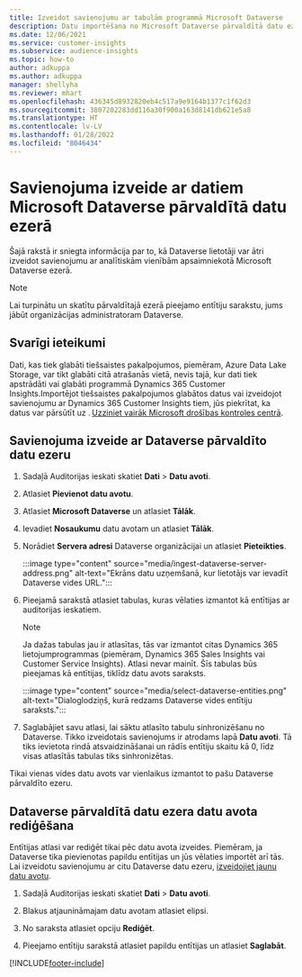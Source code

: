 ```yaml
---
title: Izveidot savienojumu ar tabulām programmā Microsoft Dataverse
description: Datu importēšana no Microsoft Dataverse pārvaldītā datu ezera.
ms.date: 12/06/2021
ms.service: customer-insights
ms.subservice: audience-insights
ms.topic: how-to
author: adkuppa
ms.author: adkuppa
manager: shellyha
ms.reviewer: mhart
ms.openlocfilehash: 436345d8932820eb4c517a9e9164b1377c1f62d3
ms.sourcegitcommit: 3807202283dd116a30f900a163d8141db621e5a8
ms.translationtype: HT
ms.contentlocale: lv-LV
ms.lasthandoff: 01/28/2022
ms.locfileid: "8046434"
---
```

# <a name="connect-to-data-in-a-microsoft-dataverse-managed-data-lake"></a>Savienojuma izveide ar datiem Microsoft Dataverse pārvaldītā datu ezerā



Šajā rakstā ir sniegta informācija par to, kā Dataverse lietotāji var ātri izveidot savienojumu ar analītiskām vienībām apsaimniekotā Microsoft Dataverse ezerā. 

> [!NOTE]
> Lai turpinātu un skatītu pārvaldītajā ezerā pieejamo entītiju sarakstu, jums jābūt organizācijas administratoram Dataverse.

## <a name="important-considerations"></a>Svarīgi ieteikumi

Dati, kas tiek glabāti tiešsaistes pakalpojumos, piemēram, Azure Data Lake Storage, var tikt glabāti citā atrašanās vietā, nevis tajā, kur dati tiek apstrādāti vai glabāti programmā Dynamics 365 Customer Insights.Importējot tiešsaistes pakalpojumos glabātos datus vai izveidojot savienojumu ar Dynamics 365 Customer Insights tiem, jūs piekrītat, ka datus var pārsūtīt uz . [Uzziniet vairāk Microsoft drošības kontroles centrā](https://www.microsoft.com/trust-center).

## <a name="connect-to-a-dataverse-managed-lake"></a>Savienojuma izveide ar Dataverse pārvaldīto datu ezeru

1. Sadaļā Auditorijas ieskati skatiet **Dati** > **Datu avoti**.

2. Atlasiet **Pievienot datu avotu**.

3. Atlasiet **Microsoft Dataverse** un atlasiet **Tālāk**.

4. Ievadiet **Nosaukumu** datu avotam un atlasiet **Tālāk**. 

5. Norādiet **Servera adresi** Dataverse organizācijai un atlasiet **Pieteikties**.

   :::image type="content" source="media/ingest-dataverse-server-address.png" alt-text="Ekrāns datu uzņemšanā, kur lietotājs var ievadīt Dataverse vides URL.":::

6. Pieejamā sarakstā atlasiet tabulas, kuras vēlaties izmantot kā entītijas ar auditorijas ieskatiem.    

   > [!NOTE]
   > Ja dažas tabulas jau ir atlasītas, tās var izmantot citas Dynamics 365 lietojumprogrammas (piemēram, Dynamics 365 Sales Insights vai Customer Service Insights). Atlasi nevar mainīt. Šīs tabulas būs pieejamas kā entītijas, tiklīdz datu avots saraksts.

   :::image type="content" source="media/select-dataverse-entities.png" alt-text="Dialoglodziņš, kurā redzams Dataverse vides entītiju saraksts.":::

7. Saglabājiet savu atlasi, lai sāktu atlasīto tabulu sinhronizēšanu no Dataverse. Tikko izveidotais savienojums ir atrodams lapā **Datu avoti**. Tā tiks ievietota rindā atsvaidzināšanai un rādīs entītiju skaitu kā 0, līdz visas atlasītās tabulas tiks sinhronizētas.

Tikai vienas vides datu avots var vienlaikus izmantot to pašu Dataverse pārvaldīto ezeru.

## <a name="edit-a-dataverse-managed-lake-data-source"></a>Dataverse pārvaldītā datu ezera datu avota rediģēšana

Entītijas atlasi var rediģēt tikai pēc datu avota izveides. Piemēram, ja Dataverse tika pievienotas papildu entītijas un jūs vēlaties importēt arī tās.    
Lai izveidotu savienojumu ar citu Dataverse datu ezeru, [izveidojiet jaunu datu avotu](#connect-to-a-dataverse-managed-lake).

1. Sadaļā Auditorijas ieskati skatiet **Dati** > **Datu avoti**.

2. Blakus atjaunināmajam datu avotam atlasiet elipsi.

3. No saraksta atlasiet opciju **Rediģēt**.

4. Pieejamo entītiju sarakstā atlasiet papildu entītijas un atlasiet **Saglabāt**.

[!INCLUDE[footer-include](../includes/footer-banner.md)]

